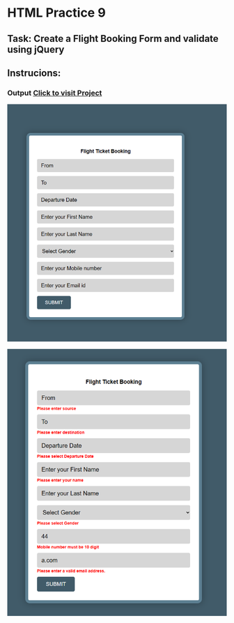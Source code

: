 # HTML Practice 9

## Task: Create a Flight Booking Form and validate using jQuery

Instrucions: 
- 


### Output [Click to visit Project](https://ravi-patel57144.github.io/Cybercom/HTML/Practice_9/with_validate)

![Output_Form](image.png)


![Output_with_error](image-1.png)
